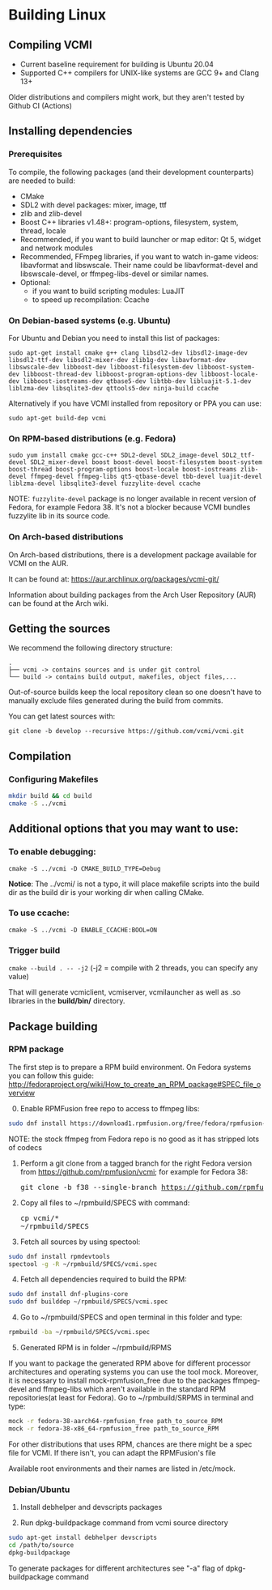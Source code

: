 # Building Linux

## Compiling VCMI

- Current baseline requirement for building is Ubuntu 20.04
- Supported C++ compilers for UNIX-like systems are GCC 9+ and Clang 13+

Older distributions and compilers might work, but they aren't tested by Github CI (Actions)

## Installing dependencies

### Prerequisites

To compile, the following packages (and their development counterparts) are needed to build:

-   CMake
-   SDL2 with devel packages: mixer, image, ttf
-   zlib and zlib-devel
-   Boost C++ libraries v1.48+: program-options, filesystem, system, thread, locale
-   Recommended, if you want to build launcher or map editor: Qt 5, widget and network modules
-   Recommended, FFmpeg libraries, if you want to watch in-game videos: libavformat and libswscale. Their name could be libavformat-devel and libswscale-devel, or ffmpeg-libs-devel or similar names. 
-   Optional:
    - if you want to build scripting modules: LuaJIT
    - to speed up recompilation: Ccache

### On Debian-based systems (e.g. Ubuntu)

For Ubuntu and Debian you need to install this list of packages:

`sudo apt-get install cmake g++ clang libsdl2-dev libsdl2-image-dev libsdl2-ttf-dev libsdl2-mixer-dev zlib1g-dev libavformat-dev libswscale-dev libboost-dev libboost-filesystem-dev libboost-system-dev libboost-thread-dev libboost-program-options-dev libboost-locale-dev libboost-iostreams-dev qtbase5-dev libtbb-dev libluajit-5.1-dev liblzma-dev libsqlite3-dev qttools5-dev ninja-build ccache`

Alternatively if you have VCMI installed from repository or PPA you can use:

`sudo apt-get build-dep vcmi`

### On RPM-based distributions (e.g. Fedora)

`sudo yum install cmake gcc-c++ SDL2-devel SDL2_image-devel SDL2_ttf-devel SDL2_mixer-devel boost boost-devel boost-filesystem boost-system boost-thread boost-program-options boost-locale boost-iostreams zlib-devel ffmpeg-devel ffmpeg-libs qt5-qtbase-devel tbb-devel luajit-devel liblzma-devel libsqlite3-devel fuzzylite-devel ccache`

NOTE: `fuzzylite-devel` package is no longer available in recent version of Fedora, for example Fedora 38. It's not a blocker because VCMI bundles fuzzylite lib in its source code.

### On Arch-based distributions

On Arch-based distributions, there is a development package available for VCMI on the AUR.

It can be found at: <https://aur.archlinux.org/packages/vcmi-git/>

Information about building packages from the Arch User Repository (AUR) can be found at the Arch wiki.

## Getting the sources

We recommend the following directory structure:

    .
    ├── vcmi -> contains sources and is under git control
    └── build -> contains build output, makefiles, object files,...

Out-of-source builds keep the local repository clean so one doesn't have to manually exclude files generated during the build from commits.

You can get latest sources with:

`git clone -b develop --recursive https://github.com/vcmi/vcmi.git`

## Compilation

### Configuring Makefiles

```sh
mkdir build && cd build
cmake -S ../vcmi
```

## Additional options that you may want to use:

### To enable debugging:
`cmake -S ../vcmi -D CMAKE_BUILD_TYPE=Debug`

**Notice**: The ../vcmi/ is not a typo, it will place makefile scripts into the build dir as the build dir is your working dir when calling CMake.

### To use ccache:
`cmake -S ../vcmi -D ENABLE_CCACHE:BOOL=ON`

### Trigger build

`cmake --build . -- -j2`
(-j2 = compile with 2 threads, you can specify any value)

That will generate vcmiclient, vcmiserver, vcmilauncher as well as .so libraries in the **build/bin/** directory.

## Package building

### RPM package

The first step is to prepare a RPM build environment. On Fedora systems you can follow this guide: http://fedoraproject.org/wiki/How_to_create_an_RPM_package#SPEC_file_overview

0. Enable RPMFusion free repo to access to ffmpeg libs:

```sh
sudo dnf install https://download1.rpmfusion.org/free/fedora/rpmfusion-free-release-$(rpm -E %fedora).noarch.rpm
```

NOTE: the stock ffmpeg from Fedora repo is no good as it has stripped lots of codecs

1. Perform a git clone from a tagged branch for the right Fedora version from https://github.com/rpmfusion/vcmi; for example for Fedora 38: <pre>git clone -b f38 --single-branch https://github.com/rpmfusion/vcmi.git</pre>

2. Copy all files to ~/rpmbuild/SPECS with command: <pre>cp vcmi/*  ~/rpmbuild/SPECS</pre>

3. Fetch all sources by using spectool:

```sh
sudo dnf install rpmdevtools
spectool -g -R ~/rpmbuild/SPECS/vcmi.spec
```

4. Fetch all dependencies required to build the RPM:

```sh
sudo dnf install dnf-plugins-core
sudo dnf builddep ~/rpmbuild/SPECS/vcmi.spec
```

4. Go to ~/rpmbuild/SPECS and open terminal in this folder and type: 
```sh
rpmbuild -ba ~/rpmbuild/SPECS/vcmi.spec
```

5. Generated RPM is in folder ~/rpmbuild/RPMS

If you want to package the generated RPM above for different processor architectures and operating systems you can use the tool mock.
Moreover, it is necessary to install mock-rpmfusion_free due to the packages ffmpeg-devel and ffmpeg-libs which aren't available in the standard RPM repositories(at least for Fedora). Go to ~/rpmbuild/SRPMS in terminal and type: 

```sh
mock -r fedora-38-aarch64-rpmfusion_free path_to_source_RPM
mock -r fedora-38-x86_64-rpmfusion_free path_to_source_RPM
```

For other distributions that uses RPM, chances are there might be a spec file for VCMI. If there isn't, you can adapt the RPMFusion's file

Available root environments and their names are listed in /etc/mock.

### Debian/Ubuntu

1. Install debhelper and devscripts packages

2. Run dpkg-buildpackage command from vcmi source directory

```sh
sudo apt-get install debhelper devscripts
cd /path/to/source
dpkg-buildpackage
```

To generate packages for different architectures see "-a" flag of dpkg-buildpackage command
